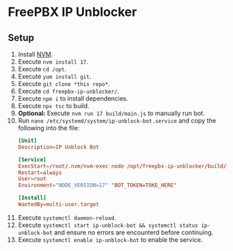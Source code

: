 # FreePBX IP Unblocker

## Setup

1. Install [NVM](https://git1hub.com/nvm-sh/nvm).
2. Execute `nvm install 17`.
3. Execute `cd /opt`.
4. Execute `yum install git`.
5. Execute `git clone *this repo*`.
6. Execute `cd freepbx-ip-unblocker/`.
7. Execute `npm i` to install dependencies.
8. Execute `npx tsc` to build.
9.  **Optional:** Execute `nvm run 17 build/main.js` to manually run bot.
10. Run `nano /etc/systemd/system/ip-unblock-bot.service` and copy the following into the file:
    ```conf
    [Unit]
    Description=IP Unblock Bot

    [Service]
    ExecStart=/root/.nvm/nvm-exec node /opt/freepbx-ip-unblocker/build/main.js
    Restart=always
    User=root
    Environment="NODE_VERSION=17" "BOT_TOKEN=TOKE_HERE"

    [Install]
    WantedBy=multi-user.target
    ```
11. Execute `systemctl daemon-reload`.
12. Execute `systemctl start ip-unblock-bot && systemctl status ip-unblock-bot` and ensure no errors are encounterd before continuing.
13. Execute `systemctl enable ip-unblock-bot` to enable the service.